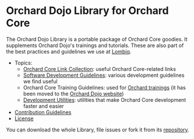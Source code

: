 # Orchard Dojo Library for Orchard Core

The Orchard Dojo Library is a portable package of Orchard Core goodies. It supplements Orchard Dojo's trainings and tutorials. These are also part of the best practices and guidelines we use at [Lombiq](https://lombiq.com/).

- Topics:
  - [Orchard Core Link Collection](LinkCollection.md): useful Orchard Core-related links
  - [Software Development Guidelines](DevelopmentGuidelines/Index.md): various development guidelines we find useful
  - Orchard Core Training Guidelines: used for [Orchard trainings](http://orcharddojo.net/training) (it has been moved to the [Orchard Dojo website](http://orcharddojo.net/training))
  - [Development Utilities](Utilities/Index.md): utilities that make Orchard Core development faster and easier
- [Contribution Guidelines](ContributionGuideLines.md)
- [License](License.md)

You can download the whole Library, file issues or fork it from its [repository](https://github.com/Lombiq/Orchard-Dojo-Library).
